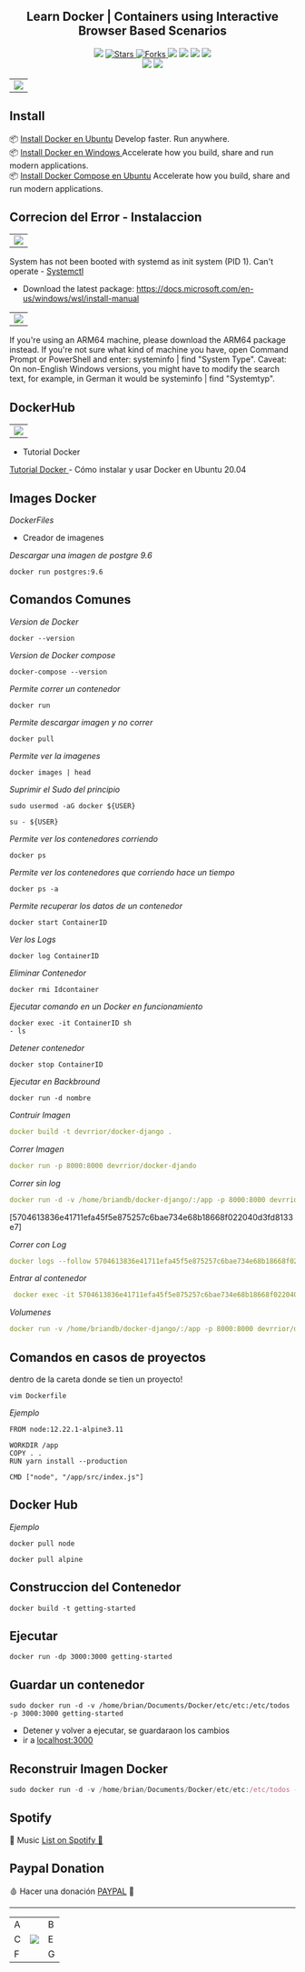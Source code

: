 <h2 align="center">  Learn Docker | Containers using Interactive Browser Based Scenarios </h2>

<p align="center">
  
  </a>
    <img src="https://img.shields.io/github/languages/top/BrianMarquez3/Docker-Course?color=blue">
  </a>

  <a href="https://github.com/BrianMarquez3/Docker-Course/stargazers">
    <img src="https://img.shields.io/github/stars/BrianMarquez3/Docker-Course.svg?style=flat" alt="Stars">
  </a>

  <a href="https://github.com/BrianMarquez3/Docker-Course/network">
    <img src="https://img.shields.io/github/forks/BrianMarquez3/Docker-Course.svg?style=flat" alt="Forks">
  </a>

  </a>
    <img src="https://img.shields.io/github/v/tag/BrianMarquez3/Docker-Course?color=gren&label=Version&logo=docker">
  </a>
  
  </a>
    <img src="https://img.shields.io/github/languages/code-size/BrianMarquez3/Docker-Course">
  </a>
  
  </a>
    <img src="https://img.shields.io/github/downloads/BrianMarquez3/Docker-Course/total?color=blue">
  </a>
  
   </a>
   <a href="https://github.com/BrianMarquez3/Docker-Course/network">
    <img src="https://img.shields.io/badge/Plataform-Windows-blue">
  </a><br>
 
  <img src="https://img.shields.io/github/last-commit/BrianMarquez3/Docker-Course?color=darkblue&style=for-the-badge">
  <img src="https://img.shields.io/github/languages/count/BrianMarquez3/Docker-Course?style=for-the-badge">
</p>

<table align="center" >
  <tr>
    <td align="center" style="padding=0;width=50%;">
      <img align="center" style="padding=0;" src="./images/docker001.webp" />
    </td>
  </tr>
</table>

## Install


📦 [Install Docker en Ubuntu](https://www.digitalocean.com/community/tutorials/how-to-install-and-use-docker-on-ubuntu-20-04-es) Develop faster.
Run anywhere. <br> 
📦 [Install Docker en Windows ](https://www.docker.com/products/docker-desktop) Accelerate how you build, share and run modern applications.<br>
📦 [Install Docker Compose en Ubuntu](https://www.digitalocean.com/community/tutorials/how-to-install-and-use-docker-compose-on-ubuntu-20-04) Accelerate how you build, share and run modern applications.<br>

## Correcion del Error - Instalaccion

<table align="center" >
  <tr>
    <td align="center" style="padding=0;width=50%;">
      <img align="center" style="padding=0;" src="./images/WSL.jpg" />
    </td>
  </tr>
</table>

System has not been booted with systemd as init system (PID 1). Can't operate - [Systemctl](https://askubuntu.com/questions/1379425/system-has-not-been-booted-with-systemd-as-init-system-pid-1-cant-operate)

- Download the latest package:
https://docs.microsoft.com/en-us/windows/wsl/install-manual

<table align="center" >
  <tr>
    <td align="center" style="padding=0;width=50%;">
      <img align="center" style="padding=0;" src="./images/Solucion_Error.png" />
    </td>
  </tr>
</table>

If you're using an ARM64 machine, please download the ARM64 package instead. If you're not sure what kind of machine you have, open Command Prompt or PowerShell and enter: systeminfo | find "System Type". Caveat: On non-English Windows versions, you might have to modify the search text, for example, in German it would be systeminfo | find "Systemtyp".

## DockerHub

<table align="center" >
  <tr>
    <td align="center" style="padding=0;width=50%;">
      <img align="center" style="padding=0;" src="./images/DockerHub.png" />
    </td>
  </tr>
</table>

* Tutorial Docker

[Tutorial Docker ](https://www.digitalocean.com/community/tutorials/how-to-install-and-use-docker-on-ubuntu-20-04-es) - Cómo instalar y usar Docker en Ubuntu 20.04

## Images Docker


_DockerFiles_

- Creador de imagenes

_Descargar una imagen de postgre 9.6_

```
docker run postgres:9.6
```
 
## Comandos Comunes

_Version de Docker_

```
docker --version
```
_Version de Docker compose_

```
docker-compose --version
```

_Permite correr un contenedor_

```
docker run
```

_Permite descargar imagen y no correr_

```
docker pull
```

_Permite ver la imagenes_

```
docker images | head
```

_Suprimir el Sudo del principio_

```
sudo usermod -aG docker ${USER}
```

```
su - ${USER}
```

_Permite ver los contenedores corriendo_

```
docker ps
```

_Permite ver los contenedores que corriendo hace un tiempo_

```
docker ps -a
```

_Permite recuperar los datos de un contenedor_

```
docker start ContainerID
```

_Ver los Logs_

```
docker log ContainerID
```

_Eliminar Contenedor_

```
docker rmi Idcontainer
```

_Ejecutar comando en un Docker en funcionamiento_

```
docker exec -it ContainerID sh
- ls   
```

_Detener contenedor_

```
docker stop ContainerID
```


_Ejecutar en Backbround_

```
docker run -d nombre
```

_Contruir Imagen_

```yaml
docker build -t devrrior/docker-django .
```

_Correr Imagen_

```yaml
docker run -p 8000:8000 devrrior/docker-djando
```

_Correr sin log_

```yaml
docker run -d -v /home/briandb/docker-django/:/app -p 8000:8000 devrrior/docker-django
```
[5704613836e41711efa45f5e875257c6bae734e68b18668f022040d3fd8133e7]

_Correr con Log_

```yaml
docker logs --follow 5704613836e41711efa45f5e875257c6bae734e68b18668f022040d3fd8133e7
```

_Entrar al contenedor_

```yaml
 docker exec -it 5704613836e41711efa45f5e875257c6bae734e68b18668f022040d3fd8133e7 /bin/sh
```

_Volumenes_

```yaml
docker run -v /home/briandb/docker-django/:/app -p 8000:8000 devrrior/docker-django
```
 
## Comandos en casos de proyectos

dentro de la careta donde se tien un proyecto!

```
vim Dockerfile
```

_Ejemplo_

```
FROM node:12.22.1-alpine3.11

WORKDIR /app
COPY . .
RUN yarn install --production

CMD ["node", "/app/src/index.js"]
```


## Docker Hub

_Ejemplo_

```
docker pull node
```

```
docker pull alpine
```

## Construccion del Contenedor

```
docker build -t getting-started
```

## Ejecutar

```
docker run -dp 3000:3000 getting-started
```

## Guardar un contenedor

```
sudo docker run -d -v /home/brian/Documents/Docker/etc/etc:/etc/todos -p 3000:3000 getting-started
```

- Detener y volver a ejecutar, se guardaraon los cambios 
- ir a [localhost:3000](http://localhost:3000)


## Reconstruir Imagen Docker

```js
sudo docker run -d -v /home/brian/Documents/Docker/etc/etc:/etc/todos -p 3000:3000 getting-started
```


## Spotify 

🎵 Music [List on Spotify 🎤](https://open.spotify.com/playlist/1UMfu4axebdOMeM996K0xP?si=A-pW9orFSRegxZBWoMZp4w)

## Paypal Donation

🩸 Hacer una donación [PAYPAL](https://www.paypal.com/donate?hosted_button_id=98U3T62494H9Y) 🍵

---

 <table align="center">
    <tr>
      <td colspan="3">A</td>
        <td>B</td>
      </tr>
      <tr>
        <td>C</td>
      <td colspan="2"><img align="center" style="padding=0;" src="./images/fractal.gif" /></td>
        <td>E</td>
      </tr>
      <tr>
      <td colspan="3">F</td>
        <td>G</td>
    </tr>
</table>